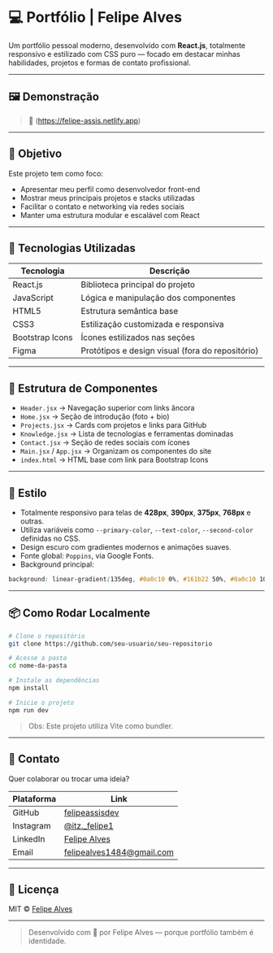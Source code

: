 
# 💻 Portfólio | Felipe Alves

Um portfólio pessoal moderno, desenvolvido com **React.js**, totalmente responsivo e estilizado com CSS puro — focado em destacar minhas habilidades, projetos e formas de contato profissional.

---

## 🖼️ Demonstração

> 🔗 (https://felipe-assis.netlify.app)

---

## 🎯 Objetivo

Este projeto tem como foco:

- Apresentar meu perfil como desenvolvedor front-end
- Mostrar meus principais projetos e stacks utilizadas
- Facilitar o contato e networking via redes sociais
- Manter uma estrutura modular e escalável com React

---

## 🚀 Tecnologias Utilizadas

| Tecnologia     | Descrição                             |
|----------------|----------------------------------------|
| React.js       | Biblioteca principal do projeto        |
| JavaScript     | Lógica e manipulação dos componentes   |
| HTML5          | Estrutura semântica base               |
| CSS3           | Estilização customizada e responsiva   |
| Bootstrap Icons| Ícones estilizados nas seções          |
| Figma          | Protótipos e design visual (fora do repositório) |

---

## 🧱 Estrutura de Componentes

- `Header.jsx` → Navegação superior com links âncora
- `Home.jsx` → Seção de introdução (foto + bio)
- `Projects.jsx` → Cards com projetos e links para GitHub
- `Knowledge.jsx` → Lista de tecnologias e ferramentas dominadas
- `Contact.jsx` → Seção de redes sociais com ícones
- `Main.jsx` / `App.jsx` → Organizam os componentes do site
- `index.html` → HTML base com link para Bootstrap Icons

---

## 🎨 Estilo

- Totalmente responsivo para telas de **428px**, **390px**, **375px**, **768px** e outras.
- Utiliza variáveis como `--primary-color`, `--text-color`, `--second-color` definidas no CSS.
- Design escuro com gradientes modernos e animações suaves.
- Fonte global: `Poppins`, via Google Fonts.
- Background principal:
```css
background: linear-gradient(135deg, #0a0c10 0%, #161b22 50%, #0a0c10 100%);
```

---

## 📦 Como Rodar Localmente

```bash
# Clone o repositório
git clone https://github.com/seu-usuario/seu-repositorio

# Acesse a pasta
cd nome-da-pasta

# Instale as dependências
npm install

# Inicie o projeto
npm run dev
```

> Obs: Este projeto utiliza Vite como bundler.

---

## 📲 Contato

Quer colaborar ou trocar uma ideia?

| Plataforma | Link |
|------------|------|
| GitHub     | [felipeassisdev](https://github.com/felipeassisdev) |
| Instagram  | [@itz._felipe1](https://instagram.com/itz._felipe1) |
| LinkedIn   | [Felipe Alves](https://www.linkedin.com/in/felipe-alves-791a3a282/) |
| Email      | [felipealves1484@gmail.com](mailto:felipealves1484@gmail.com) |

---

## 📃 Licença

MIT © [Felipe Alves](https://github.com/felipeassisdev)

---

> Desenvolvido com 💙 por Felipe Alves — porque portfólio também é identidade.

